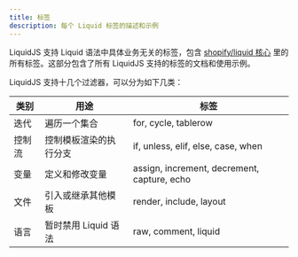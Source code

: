 ```yaml
---
title: 标签
description: 每个 Liquid 标签的描述和示例
---
```


LiquidJS 支持 Liquid 语法中具体业务无关的标签，包含 [shopify/liquid 核心][shopify/liquid] 里的所有标签。这部分包含了所有 LiquidJS 支持的标签的文档和使用示例。

LiquidJS 支持十几个过滤器，可以分为如下几类：

类别 | 用途 | 标签
--- | --- | ---
迭代 | 遍历一个集合 | for, cycle, tablerow
控制流 | 控制模板渲染的执行分支 | if, unless, elif, else, case, when
变量 | 定义和修改变量 | assign, increment, decrement, capture, echo
文件 | 引入或继承其他模板 | render, include, layout
语言 | 暂时禁用 Liquid 语法 | raw, comment, liquid

[shopify/liquid]: https://github.com/Shopify/liquid
